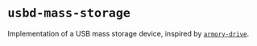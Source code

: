 # `usbd-mass-storage`

Implementation of a USB mass storage device, inspired by [`armory-drive`](https://github.com/usbarmory/armory-drive/blob/master/internal/ums/).
